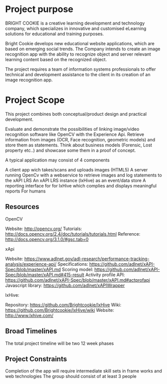 # Project purpose

BRIGHT COOKIE is a creative learning development and technology company, which specializes in innovative and customised eLearning solutions for educational and training purposes. 

Bright Cookie develops new educational website applications, which are based on emerging social trends. The Company intends to create an image recognition app with the ability to recognize object and server relevant learning content based on the recognized object. 

The project requires a team of information systems professionals to offer technical and development assistance to the client in its creation of an image recognition app. 


# Project Scope

This project combines both conceptual/product design and practical development.

Evaluate and demonstrate the possibilities of linking image/video recognition software like OpenCV with the Experience Api. Retrieve information from images (OCR, Face recognition, geometric models) and store them as statements. Think about business models (Forensic, Lost property etc..) and showcase some them in a proof of concept.

A typical application may consist of 4 components

A client app wich takes/scans and uploads images (HTML5)
A server running OpenCv with a webservice to retrieve images and log statements to the xAPI LRS
An xAPI LRS instance (lxHive) as an event/data store
A reporting interface for for lxHive which complies and displays meaningful reports
For humans

## Resources
OpenCV

Website: http://opencv.org/
Tutorials: http://docs.opencv.org/2.4/doc/tutorials/tutorials.html
Reference: http://docs.opencv.org/3.1.0/#gsc.tab=0

xApi

Website: https://www.adlnet.gov/adl-research/performance-tracking-analysis/experience-api/
Specifications: https://github.com/adlnet/xAPI-Spec/blob/master/xAPI.md
Scoring model: https://github.com/adlnet/xAPI-Spec/blob/master/xAPI.md#415-result
Activity profile API: https://github.com/adlnet/xAPI-Spec/blob/master/xAPI.md#actprofapi
Javascript library: https://github.com/adlnet/xAPIWrapper

lxHive:

Repository: https://github.com/Brightcookie/lxHive
Wiki: https://github.com/Brightcookie/lxHive/wiki
Website: http://www.lxhive.com/	

## Broad Timelines 

The total project timeline will be two 12 week phases

## Project Constraints 

Completion of the app will require intermediate skill sets in frame works and web technologies 
The group should consist of at least 3 people 

